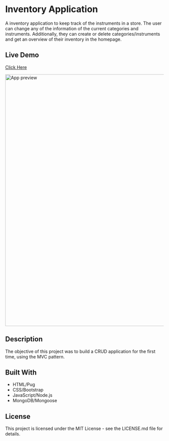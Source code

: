 # Inventory Application

A inventory application to keep track of the instruments in a store. The user can change any of the information of the current categories and instruments. Additionally, they can create or delete categories/instruments and get an overview of their inventory in the homepage.

## Live Demo

[Click Here](https://limitless-thicket-26544.herokuapp.com/)

<img src="./preview.gif" width="800" alt="App preview"/>

## Description

The objective of this project was to build a CRUD application for the first time, using the MVC pattern.

## Built With

- HTML/Pug
- CSS/Bootstrap
- JavaScript/Node.js
- MongoDB/Mongoose

## License

This project is licensed under the MIT License - see the LICENSE.md file for details.
